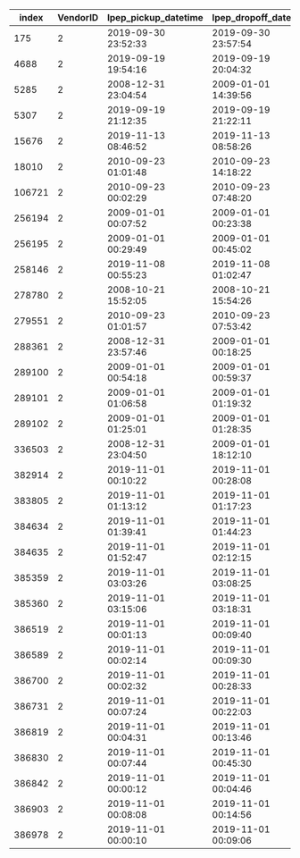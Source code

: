 | index  | VendorID | lpep_pickup_datetime | lpep_dropoff_datetime | store_and_fwd_flag | RatecodeID | PULocationID | DOLocationID | passenger_count | trip_distance | fare_amount | extra | mta_tax | tip_amount | tolls_amount | ehail_fee | improvement_surcharge | total_amount | payment_type | trip_type | congestion_surcharge |
| ------ | -------- | -------------------- | --------------------- | ------------------ | ---------- | ------------ | ------------ | --------------- | ------------- | ----------- | ----- | ------- | ---------- | ------------ | --------- | --------------------- | ------------ | ------------ | --------- | -------------------- |
| 175    | 2        | 2019-09-30 23:52:33  | 2019-09-30 23:57:54   | N                  | 1          | 166          | 151          | 1               | 1.21          | 6.5         | 0.5   | 0.5     | 1.56       | 0            | null      | 0.3                   | 9.36         | 1            | 1         | 0                    |
| 4688   | 2        | 2019-09-19 19:54:16  | 2019-09-19 20:04:32   | N                  | 1          | 83           | 82           | 1               | 1.5           | 8.5         | 0     | 0.5     | 0          | 0            | null      | 0.3                   | 9.3          | 2            | 1         | 0                    |
| 5285   | 2        | 2008-12-31 23:04:54  | 2009-01-01 14:39:56   | N                  | 1          | 193          | 193          | 1               | 0             | 3.5         | 0     | 0.5     | 0          | 0            | null      | 0.3                   | 4.3          | 2            | 1         | 0                    |
| 5307   | 2        | 2019-09-19 21:12:35  | 2019-09-19 21:22:11   | N                  | 1          | 82           | 173          | 1               | 1.4           | 7.5         | 0     | 0.5     | 0          | 0            | null      | 0.3                   | 8.3          | 1            | 1         | 0                    |
| 15676  | 2        | 2019-11-13 08:46:52  | 2019-11-13 08:58:26   | N                  | 1          | 51           | 32           | 1               | 2.74          | 11          | 0     | 0.5     | 0          | 0            | null      | 0.3                   | 11.8         | 1            | 1         | 0                    |
| 18010  | 2        | 2010-09-23 01:01:48  | 2010-09-23 14:18:22   | N                  | 5          | 82           | 82           | 1               | 1.69          | 10          | 0     | 0       | 0          | 0            | null      | 0                     | 10           | 2            | 2         | 0                    |
| 106721 | 2        | 2010-09-23 00:02:29  | 2010-09-23 07:48:20   | N                  | 1          | 69           | 247          | 1               | 2.72          | 11          | 0     | 0.5     | 0          | 0            | null      | 0.3                   | 11.8         | 1            | 1         | 0                    |
| 256194 | 2        | 2009-01-01 00:07:52  | 2009-01-01 00:23:38   | N                  | 1          | 7            | 196          | 1               | 7.32          | 22.5        | 0.5   | 0.5     | 0          | 0            | null      | 0.3                   | 23.8         | 2            | 1         | 0                    |
| 256195 | 2        | 2009-01-01 00:29:49  | 2009-01-01 00:45:02   | N                  | 1          | 82           | 252          | 1               | 7.1           | 22          | 0.5   | 0.5     | 0          | 0            | null      | 0.3                   | 23.3         | 2            | 1         | 0                    |
| 258146 | 2        | 2019-11-08 00:55:23  | 2019-11-08 01:02:47   | N                  | 1          | 129          | 260          | 1               | 1.48          | 7.5         | 0     | 0.5     | 0          | 0            | null      | 0.3                   | 8.3          | 2            | 1         | 0                    |
| 278780 | 2        | 2008-10-21 15:52:05  | 2008-10-21 15:54:26   | N                  | 1          | 193          | 193          | 1               | 0             | 0           | 0     | 0       | 0          | 0            | null      | 0                     | 0            | 2            | 1         | 0                    |
| 279551 | 2        | 2010-09-23 01:01:57  | 2010-09-23 07:53:42   | N                  | 1          | 219          | 10           | 1               | 2.6           | 13          | 0     | 0.5     | 0          | 0            | null      | 0                     | 13.5         | 2            | 2         | 0                    |
| 288361 | 2        | 2008-12-31 23:57:46  | 2009-01-01 00:18:25   | N                  | 1          | 41           | 48           | 2               | 3.85          | 15.5        | 0.5   | 0.5     | 0          | 0            | null      | 0.3                   | 19.55        | 2            | 1         | 2.75                 |
| 289100 | 2        | 2009-01-01 00:54:18  | 2009-01-01 00:59:37   | N                  | 1          | 41           | 166          | 1               | 0.84          | 5.5         | 0.5   | 0.5     | 0          | 0            | null      | 0.3                   | 6.8          | 2            | 1         | 0                    |
| 289101 | 2        | 2009-01-01 01:06:58  | 2009-01-01 01:19:32   | N                  | 1          | 166          | 152          | 1               | 0.81          | 5           | 0.5   | 0.5     | 0          | 0            | null      | 0.3                   | 6.3          | 2            | 1         | 0                    |
| 289102 | 2        | 2009-01-01 01:25:01  | 2009-01-01 01:28:35   | N                  | 1          | 116          | 42           | 2               | 0.62          | 4.5         | 0.5   | 0.5     | 0          | 0            | null      | 0.3                   | 5.8          | 2            | 1         | 0                    |
| 336503 | 2        | 2008-12-31 23:04:50  | 2009-01-01 18:12:10   | N                  | 1          | 223          | 7            | 5               | 1.14          | 7.5         | 0     | 0.5     | 0          | 0            | null      | 0.3                   | 8.3          | 2            | 1         | 0                    |
| 382914 | 2        | 2019-11-01 00:10:22  | 2019-11-01 00:28:08   | N                  | 1          | 42           | 247          | 1               | 2.65          | 15          | 1     | 0.5     | 0          | 0            | null      | 0.3                   | 16.8         | 2            | 1         | 0                    |
| 383805 | 2        | 2019-11-01 01:13:12  | 2019-11-01 01:17:23   | N                  | 1          | 74           | 75           | 1               | 0.62          | 5           | 1     | 0.5     | 0          | 0            | null      | 0.3                   | 6.8          | 2            | 1         | 0                    |
| 384634 | 2        | 2019-11-01 01:39:41  | 2019-11-01 01:44:23   | N                  | 1          | 41           | 42           | 1               | 0.92          | 5.5         | 0.5   | 0.5     | 0          | 0            | null      | 0.3                   | 6.8          | 2            | 1         | 0                    |
| 384635 | 2        | 2019-11-01 01:52:47  | 2019-11-01 02:12:15   | N                  | 1          | 41           | 264          | 1               | 1.62          | 12.5        | 0.5   | 0.5     | 4.14       | 0            | null      | 0.3                   | 17.94        | 1            | 1         | 0                    |
| 385359 | 2        | 2019-11-01 03:03:26  | 2019-11-01 03:08:25   | N                  | 1          | 41           | 42           | 1               | 1.36          | 6           | 0.5   | 0.5     | 0          | 0            | null      | 0.3                   | 7.3          | 2            | 1         | 0                    |
| 385360 | 2        | 2019-11-01 03:15:06  | 2019-11-01 03:18:31   | N                  | 1          | 42           | 41           | 1               | 1.02          | 5           | 0.5   | 0.5     | 0          | 0            | null      | 0.3                   | 6.3          | 2            | 1         | 0                    |
| 386519 | 2        | 2019-11-01 00:01:13  | 2019-11-01 00:09:40   | N                  | 1          | 75           | 239          | 1               | 2.16          | 9           | 0.5   | 0.5     | 3.92       | 0            | null      | 0.3                   | 16.97        | 1            | 1         | 2.75                 |
| 386589 | 2        | 2019-11-01 00:02:14  | 2019-11-01 00:09:30   | N                  | 1          | 42           | 41           | 1               | 1.5           | 7.5         | 0.5   | 0.5     | 1.76       | 0            | null      | 0.3                   | 10.56        | 1            | 1         | 0                    |
| 386700 | 2        | 2019-11-01 00:02:32  | 2019-11-01 00:28:33   | N                  | 1          | 181          | 90           | 1               | 6.3           | 22.5        | 0.5   | 0.5     | 6          | 0            | null      | 0.3                   | 32.55        | 1            | 1         | 2.75                 |
| 386731 | 2        | 2019-11-01 00:07:24  | 2019-11-01 00:22:03   | N                  | 1          | 94           | 126          | 1               | 4.29          | 15          | 0.5   | 0.5     | 0          | 0            | null      | 0.3                   | 16.3         | 2            | 1         | 0                    |
| 386819 | 2        | 2019-11-01 00:04:31  | 2019-11-01 00:13:46   | N                  | 1          | 255          | 148          | 2               | 2.48          | 10          | 0.5   | 0.5     | 1          | 0            | null      | 0.3                   | 15.05        | 1            | 1         | 2.75                 |
| 386830 | 2        | 2019-11-01 00:07:44  | 2019-11-01 00:45:30   | N                  | 1          | 11           | 260          | 1               | 19.19         | 55          | 0.5   | 0.5     | 5          | 0            | null      | 0.3                   | 61.3         | 1            | 1         | 0                    |
| 386842 | 2        | 2019-11-01 00:00:12  | 2019-11-01 00:04:46   | N                  | 1          | 82           | 82           | 1               | 0.64          | 5           | 0.5   | 0.5     | 0          | 0            | null      | 0.3                   | 6.3          | 2            | 1         | 0                    |
| 386903 | 2        | 2019-11-01 00:08:08  | 2019-11-01 00:14:56   | N                  | 1          | 255          | 112          | 1               | 1.06          | 6.5         | 0.5   | 0.5     | 1.56       | 0            | null      | 0.3                   | 9.36         | 1            | 1         | 0                    |
| 386978 | 2        | 2019-11-01 00:00:10  | 2019-11-01 00:09:06   | N                  | 1          | 41           | 238          | 1               | 1.56          | 8           | 0.5   | 0.5     | 1.81       | 0            | null      | 0.3                   | 13.86        | 1            | 1         | 2.75                 |